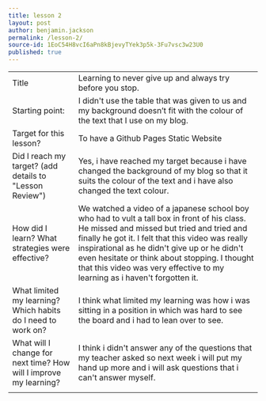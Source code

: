 ```yaml
---
title: lesson 2
layout: post
author: benjamin.jackson
permalink: /lesson-2/
source-id: 1EoC54H8vcI6aPn8kBjevyTYek3p5k-3Fu7vsc3w23U0
published: true
---
```

<table>
  <tr>
    <td>Title</td>
    <td>Learning to never give up and always try before you stop.</td>
  </tr>
  <tr>
    <td>Starting point:</td>
    <td>I didn't use the table that was given to us and my background doesn’t fit with the colour of the text that I use on my blog.</td>
  </tr>
  <tr>
    <td>Target for this lesson?</td>
    <td>To have a Github Pages Static Website</td>
  </tr>
  <tr>
    <td>Did I reach my target?
(add details to "Lesson Review")</td>
    <td>Yes, i have reached my target because i have changed the background of my blog so that it suits the colour of the text and i have also changed the text colour.</td>
  </tr>
  <tr>
    <td>How did I learn? What strategies were effective?</td>
    <td>We watched a video of a japanese school boy who had to vult a tall box in front of his class. He missed and missed but tried and tried and finally he got it. I felt that this video was really inspirational as he didn't give up or he didn't even hesitate or think about stopping. I thought that this video was very effective to my learning as i haven't forgotten it.</td>
  </tr>
  <tr>
    <td>What limited my learning? Which habits do I need to work on?</td>
    <td>I think what limited my learning was how i was sitting in a position in which was hard to see the board and i had to lean over to see.</td>
  </tr>
  <tr>
    <td>What will I change for next time? How will I improve my learning?</td>
    <td>I think i didn't answer any of the questions that my teacher asked so next week i will put my hand up more and i will ask questions that i can't answer myself.</td>
  </tr>
  <tr>
    <td></td>
    <td></td>
  </tr>
</table>


